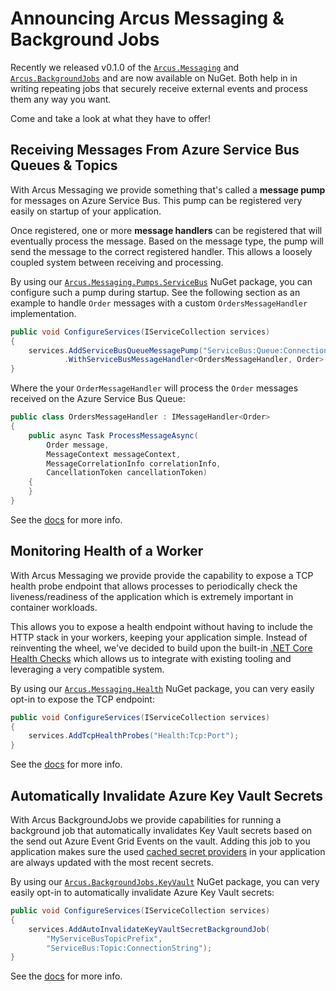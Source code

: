 # Announcing Arcus Messaging & Background Jobs

Recently we released v0.1.0 of the [`Arcus.Messaging`](https://github.com/arcus-azure/arcus.messaging/releases/tag/v0.1.0) and [`Arcus.BackgroundJobs`](https://github.com/arcus-azure/arcus.backgroundjobs/releases/tag/v0.1.0) and are now available on NuGet.
Both help in in writing repeating jobs that securely receive external events and process them any way you want.

Come and take a look at what they have to offer!

## Receiving Messages From Azure Service Bus Queues & Topics

With Arcus Messaging we provide something that's called a **message pump** for messages on Azure Service Bus.
This pump can be registered very easily on startup of your application.

Once registered, one or more **message handlers** can be registered that will eventually process the message. 
Based on the message type, the pump will send the message to the correct registered handler.
This allows a loosely coupled system between receiving and processing.

By using our [`Arcus.Messaging.Pumps.ServiceBus`](https://www.nuget.org/packages/Arcus.Messaging.Pumps.ServiceBus/) NuGet package, you can configure such a pump during startup.
See the following section as an example to handle `Order` messages with a custom `OrdersMessageHandler` implementation. 

```csharp
public void ConfigureServices(IServiceCollection services)
{
    services.AddServiceBusQueueMessagePump("ServiceBus:Queue:ConnectionString")
            .WithServiceBusMessageHandler<OrdersMessageHandler, Order>();
}
```

Where the your `OrderMessageHandler` will process the `Order` messages received on the Azure Service Bus Queue:

```csharp
public class OrdersMessageHandler : IMessageHandler<Order>
{
    public async Task ProcessMessageAsync(
        Order message, 
        MessageContext messageContext, 
        MessageCorrelationInfo correlationInfo, 
        CancellationToken cancellationToken)
    {
    }
}
```

See the [docs](https://messaging.arcus-azure.net/features/message-pumps/service-bus) for more info.

## Monitoring Health of a Worker

With Arcus Messaging we provide provide the capability to expose a TCP health probe endpoint that allows processes to periodically check the liveness/readiness of the application which is extremely important in container workloads.

This allows you to expose a health endpoint without having to include the HTTP stack in your workers, keeping your application simple.
Instead of reinventing the wheel, we've decided to build upon the built-in [.NET Core Health Checks](https://docs.microsoft.com/en-us/aspnet/core/host-and-deploy/health-checks?view=aspnetcore-3.1) which allows us to integrate with existing tooling and leveraging a very compatible system.

By using our [`Arcus.Messaging.Health`](https://www.nuget.org/packages/Arcus.Messaging.Health/) NuGet package, you can very easily opt-in to expose the TCP endpoint:

```csharp
public void ConfigureServices(IServiceCollection services)
{
    services.AddTcpHealthProbes("Health:Tcp:Port");
}
```

See the [docs](https://messaging.arcus-azure.net/features/tcp-health-probe) for more info.

## Automatically Invalidate Azure Key Vault Secrets

With Arcus BackgroundJobs we provide capabilities for running a background job that automatically invalidates Key Vault secrets based on the send out Azure Event Grid Events on the vault.
Adding this job to you application makes sure the used [cached secret providers](https://security.arcus-azure.net/features/secrets/general) in your application are always updated with the most recent secrets.

By using our [`Arcus.BackgroundJobs.KeyVault`](https://www.nuget.org/packages/Arcus.BackgroundJobs.KeyVault/) NuGet package, you can very easily opt-in to automatically invalidate Azure Key Vault secrets:

```csharp
public void ConfigureServices(IServiceCollection services)
{
    services.AddAutoInvalidateKeyVaultSecretBackgroundJob(
        "MyServiceBusTopicPrefix", 
        "ServiceBus:Topic:ConnectionString");
}
```

See the [docs](https://background-jobs.arcus-azure.net/features/security/auto-invalidate-secrets) for more info.
